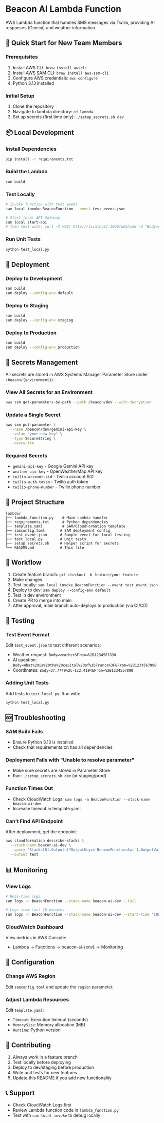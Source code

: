 # Beacon AI Lambda Function

AWS Lambda function that handles SMS messages via Twilio, providing AI responses (Gemini) and weather information.

## 🚀 Quick Start for New Team Members

### Prerequisites
1. Install AWS CLI: `brew install awscli`
2. Install AWS SAM CLI: `brew install aws-sam-cli`
3. Configure AWS credentials: `aws configure`
4. Python 3.13 installed

### Initial Setup
1. Clone the repository
2. Navigate to lambda directory: `cd lambda`
3. Set up secrets (first time only): `./setup_secrets.sh dev`

## 📦 Local Development

### Install Dependencies
```bash
pip install -r requirements.txt
```

### Build the Lambda
```bash
sam build
```

### Test Locally
```bash
# Invoke function with test event
sam local invoke BeaconFunction --event test_event.json

# Start local API Gateway
sam local start-api
# Then test with: curl -X POST http://localhost:3000/webhook -d "Body=weather&From=+1234567890"
```

### Run Unit Tests
```bash
python test_local.py
```

## 🚢 Deployment

### Deploy to Development
```bash
sam build
sam deploy --config-env default
```

### Deploy to Staging
```bash
sam build
sam deploy --config-env staging
```

### Deploy to Production
```bash
sam build
sam deploy --config-env production
```

## 🔐 Secrets Management

All secrets are stored in AWS Systems Manager Parameter Store under `/beacon/{environment}/`.

### View All Secrets for an Environment
```bash
aws ssm get-parameters-by-path --path /beacon/dev --with-decryption
```

### Update a Single Secret
```bash
aws ssm put-parameter \
  --name /beacon/dev/gemini-api-key \
  --value "your-new-key" \
  --type SecureString \
  --overwrite
```

### Required Secrets
- `gemini-api-key` - Google Gemini API key
- `weather-api-key` - OpenWeatherMap API key
- `twilio-account-sid` - Twilio account SID
- `twilio-auth-token` - Twilio auth token
- `twilio-phone-number` - Twilio phone number

## 📁 Project Structure

```
lambda/
├── lambda_function.py    # Main Lambda handler
├── requirements.txt      # Python dependencies
├── template.yaml         # SAM/CloudFormation template
├── samconfig.toml       # SAM deployment config
├── test_event.json      # Sample event for local testing
├── test_local.py        # Unit tests
├── setup_secrets.sh     # Helper script for secrets
└── README.md            # This file
```

## 🔄 Workflow

1. Create feature branch: `git checkout -b feature/your-feature`
2. Make changes
3. Test locally: `sam local invoke BeaconFunction --event test_event.json`
4. Deploy to dev: `sam deploy --config-env default`
5. Test in dev environment
6. Create PR to merge into main
7. After approval, main branch auto-deploys to production (via CI/CD)

## 🧪 Testing

### Test Event Format
Edit `test_event.json` to test different scenarios:
- Weather request: `Body=weather&From=%2B1234567890`
- AI question: `Body=What%20is%20the%20capital%20of%20France%3F&From=%2B1234567890`
- Coordinates: `Body=37.7749%2C-122.4194&From=%2B1234567890`

### Adding Unit Tests
Add tests to `test_local.py`. Run with:
```bash
python test_local.py
```

## 🆘 Troubleshooting

### SAM Build Fails
- Ensure Python 3.13 is installed
- Check that requirements.txt has all dependencies

### Deployment Fails with "Unable to resolve parameter"
- Make sure secrets are stored in Parameter Store
- Run: `./setup_secrets.sh dev` (or staging/prod)

### Function Times Out
- Check CloudWatch Logs: `sam logs -n BeaconFunction --stack-name beacon-ai-dev`
- Increase timeout in template.yaml

### Can't Find API Endpoint
After deployment, get the endpoint:
```bash
aws cloudformation describe-stacks \
  --stack-name beacon-ai-dev \
  --query 'Stacks[0].Outputs[?OutputKey==`BeaconFunctionApi`].OutputValue' \
  --output text
```

## 📊 Monitoring

### View Logs
```bash
# Real-time logs
sam logs -n BeaconFunction --stack-name beacon-ai-dev --tail

# Logs from last 10 minutes
sam logs -n BeaconFunction --stack-name beacon-ai-dev --start-time '10min ago'
```

### CloudWatch Dashboard
View metrics in AWS Console:
- Lambda → Functions → beacon-ai-{env} → Monitoring

## 🔧 Configuration

### Change AWS Region
Edit `samconfig.toml` and update the `region` parameter.

### Adjust Lambda Resources
Edit `template.yaml`:
- `Timeout`: Execution timeout (seconds)
- `MemorySize`: Memory allocation (MB)
- `Runtime`: Python version

## 🤝 Contributing

1. Always work in a feature branch
2. Test locally before deploying
3. Deploy to dev/staging before production
4. Write unit tests for new features
5. Update this README if you add new functionality

## 📞 Support

- Check CloudWatch Logs first
- Review Lambda function code in `lambda_function.py`
- Test with `sam local invoke` to debug locally


